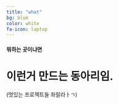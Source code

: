 ```yaml
---
title: "what"
bg: blue
color: white
fa-icon: laptop
---
```


#### 뭐하는 곳이냐면

# 이런거 만드는 동아리임.

(멋있는 프로젝트들 좌랄라ㅏㄱ)